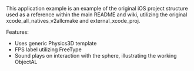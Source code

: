 This application example is an example of the original iOS project structure used as a reference
within the main README and wiki, utilizing the original xcode_all_natives_v2allcmake and external_xcode_proj.

Features:
 - Uses generic Physics3D template
 - FPS label utilizing FreeType
 - Sound plays on interaction with the sphere, illustrating the working ObjectAL



